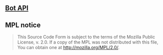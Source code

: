 ## [Bot API](https://wiki.botzone.org.cn/index.php?title=Bot)

## MPL notice
>  This Source Code Form is subject to the terms of the Mozilla Public
>  License, v. 2.0. If a copy of the MPL was not distributed with this
>  file, You can obtain one at http://mozilla.org/MPL/2.0/.